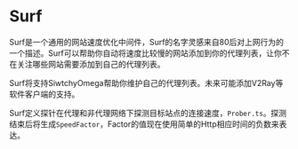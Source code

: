 # Surf

Surf是一个通用的网站速度优化中间件，Surf的名字灵感来自80后对上网行为的一个描述。Surf可以帮助你自动将速度比较慢的网站添加到你的代理列表，让你不在关注哪些网站需要添加到自己的代理列表。

Surf将支持SiwtchyOmega帮助你维护自己的代理列表。未来可能添加V2Ray等软件客户端的支持。

Surf定义探针在代理和非代理网络下探测目标站点的连接速度，`Prober.ts`。探测结束后将生成`SpeedFactor`，Factor的值现在使用简单的Http相应时间的负数来表达。
